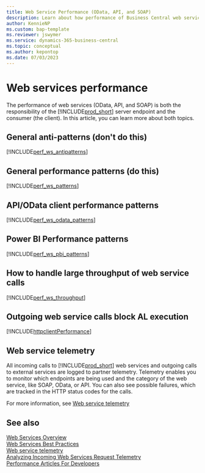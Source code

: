 ```yaml
---
title: Web Service Performance (OData, API, and SOAP)
description: Learn about how performance of Business Central web services (OData, API, and SOAP)
author: KennieNP
ms.custom: bap-template
ms.reviewer: jswymer
ms.service: dynamics-365-business-central
ms.topic: conceptual
ms.author: kepontop
ms.date: 07/03/2023
---
```


# Web services performance

The performance of web services (OData, API, and SOAP) is both the responsibility of the [!INCLUDE[prod_short](../developer/includes/prod_short.md)] server endpoint and the consumer (the client). In this article, you can learn more about both topics.

## General anti-patterns (don't do this)

[!INCLUDE[perf_ws_antipatterns](../includes/include-webservices-performance-anti-patterns.md)]

## General performance patterns (do this)

[!INCLUDE[perf_ws_patterns](../includes/include-webservices-performance-patterns.md)]

## API/OData client performance patterns

[!INCLUDE[perf_ws_odata_patterns](../includes/include-webservices-odata-performance-patterns.md)]

## Power BI Performance patterns

[!INCLUDE[perf_ws_pbi_patterns](../includes/include-webservices-pbi-performance-patterns.md)]

## How to handle large throughput of web service calls

[!INCLUDE[perf_ws_throughput](../includes/include-webservices-throughput-performance-patterns.md)]

## Outgoing web service calls block AL execution

[!INCLUDE[httpclientPerformance](../includes/performance-outgoing-http.md)] 

## Web service telemetry

All incoming calls to [!INCLUDE[prod_short](../developer/includes/prod_short.md)] web services and outgoing calls to external services are logged to partner telemetry. Telemetry enables you to monitor which endpoints are being used and the category of the web service, like SOAP, OData, or API. You can also see possible failures, which are tracked in the HTTP status codes for the calls.

For more information, see [Web service telemetry](web-service-telemetry.md)

## See also

[Web Services Overview](web-services.md)  
[Web Services Best Practices](Web-Services-Best-Practices.md)  
[Web service telemetry](web-service-telemetry.md)   
[Analyzing Incoming Web Services Request Telemetry](../administration/telemetry-webservices-trace.md)  
[Performance Articles For Developers](../performance/performance-developer.md)   